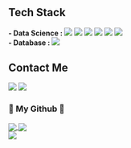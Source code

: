 # <h2 align="left">Tech Stack</h2>

<p align="left">
  <b>- Data Science : </b>
  <span><img src="https://img.shields.io/badge/Python-3766AB?style=flat-square&logo=Python&logoColor=white"/></span>
  <span><img src="https://img.shields.io/badge/Java-ED8B00?style=flat-square&logo=java&logoColor=white"></span>
  <span><img src="https://img.shields.io/badge/Matlab-990000?style=flat-square&logo=java&logoColor=white"></span>
  <span><img src="https://img.shields.io/badge/Linux-FCC624?style=flat-square&logo=java&logoColor=white"></span>
  <span><img src="https://img.shields.io/badge/C-A8B9CC?style=flat-square&logo=C&logoColor=white"/></span>
  <span><img src="https://img.shields.io/badge/C++-00599C?style=flat-square&logo=c%2B%2B&logoColor=white"></span>
  <br/>
  <b>- Database : </b>
  <span><img src="https://img.shields.io/badge/mysql-4479A1?style=flat-square&logo=mysql&logoColor=white"></span>
  <span></span>
  <span></span>
</p>

<h2 align="left">Contact Me</h2>
<p align="left">
  <span><a href="mailto:uyoung@snu.ac.kr"><img src="https://img.shields.io/badge/Gmail-d14836?style=flat-square&logo=Gmail&logoColor=white&link=uyoung@snu.ac.kr"/></a></span>
  <span><a href="https://p-uyoung.github.io" target='_blank'><img src="https://img.shields.io/badge/Tech%20Blog-11B48A?style=flat-square&logo=Vimeo&logoColor=white&link=https://p-uyoung.github.io"/></a></span>
</p>

<h3 align="left">🌱 My Github 🌱 </h3>
<p align="left">
  <span><a href="https://github.com/anuraghazra/github-readme-stats" target='_blank'>
    <img align="center" src="https://github-readme-stats.vercel.app/api?username=serajang99&show_icons=true&theme=radical&hide=issues&line_height=24&include_all_commits=True&hide_border=True" />
    </a></span>
  <span><a href="https://github.com/anuraghazra/github-readme-stats" target='_blank'>
    <img align="center" src="https://github-readme-stats.vercel.app/api/top-langs/?username=serajang99&layout=compact&theme=radical&langs_count=6&hide_border=True&card_width=260" />
    </a></span>
  <br/> 
  <a href="https://github.com/Platane/snk" target='_blank'>
    <img align="center" src="https://github.com/serajang99/serajang99/blob/output/github-contribution-grid-snake.svg" />
  </a>
</p>
